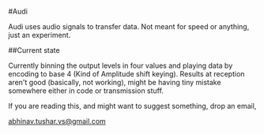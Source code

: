 #Audi

Audi uses audio signals to transfer data.
Not meant for speed or anything, just an experiment.

##Current state

Currently binning the output levels in four values and playing data by encoding to base 4 (Kind of Amplitude shift keying). Results at reception aren't good (basically, not working), might be having tiny mistake somewhere either in code or transmission stuff.

If you are reading this, and might want to suggest something, drop an email,

abhinav.tushar.vs@gmail.com
